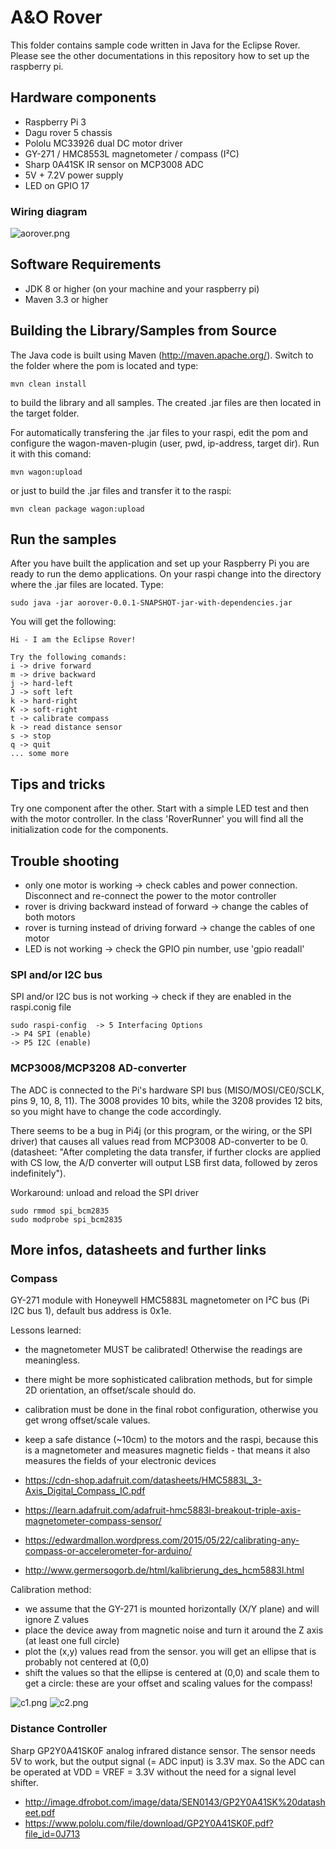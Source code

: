 # A&O Rover #

This folder contains sample code written in Java for the Eclipse Rover. Please see the other documentations in this repository how to set up the raspberry pi.

## Hardware components ##

* Raspberry Pi 3
* Dagu rover 5 chassis
* Pololu MC33926 dual DC motor driver
* GY-271 / HMC8553L magnetometer / compass (I²C)
* Sharp 0A41SK IR sensor on MCP3008 ADC
* 5V + 7.2V power supply
* LED on GPIO 17

### Wiring diagram ###
![aorover.png](https://bitbucket.org/repo/MjqRde/images/4231134720-aorover.png)

## Software Requirements ##

 * JDK 8 or higher (on your machine and your raspberry pi)
 * Maven 3.3 or higher

## Building the Library/Samples from Source ##

The Java code is built using Maven (http://maven.apache.org/). Switch to the folder where the pom is located and type:

	mvn clean install 

to build the library and all samples. The created .jar files are then located in the target folder. 

For automatically transfering the .jar files to your raspi, edit the pom and configure the wagon-maven-plugin (user, pwd, ip-address, target dir). Run it with this comand:

	mvn wagon:upload

or just to build the .jar files and transfer it to the raspi:

    mvn clean package wagon:upload


## Run the samples ##

After you have built the application and set up your Raspberry Pi you are ready to run the demo applications. On your raspi change into the directory where the .jar files are located. Type:

    sudo java -jar aorover-0.0.1-SNAPSHOT-jar-with-dependencies.jar

You will get the following:
 
    Hi - I am the Eclipse Rover!
    
    Try the following comands:
    i -> drive forward
    m -> drive backward
    j -> hard-left
    J -> soft left
    k -> hard-right
    K -> soft-right
    t -> calibrate compass
    k -> read distance sensor
    s -> stop
    q -> quit
    ... some more


## Tips and tricks ##

Try one component after the other. Start with a simple LED test and then with the motor controller. In the class 'RoverRunner' you will find all the initialization code for the components.

## Trouble shooting ##

* only one motor is working -> check cables and power connection. Disconnect and re-connect the power to the motor controller
* rover is driving backward instead of forward -> change the cables of both motors
* rover is turning instead of driving forward ->  change the cables of one motor
* LED is not working -> check the GPIO pin number, use 'gpio readall' 

### SPI and/or I2C bus

SPI and/or I2C bus is not working -> check if they are enabled in the raspi.conig file

    sudo raspi-config  -> 5 Interfacing Options
    -> P4 SPI (enable)
    -> P5 I2C (enable) 

### MCP3008/MCP3208 AD-converter ###
The ADC is connected to the Pi's hardware SPI bus (MISO/MOSI/CE0/SCLK, pins 9, 10, 8, 11). The 3008 provides 10 bits, while the 3208 provides 12 bits, so you might have to change the code accordingly. 

There seems to be a bug in Pi4j (or this program, or the wiring, or the SPI driver) that causes all values read from MCP3008 AD-converter to be 0. (datasheet:  "After completing the data transfer, if further clocks are applied with CS  low, the A/D converter will output LSB first data, followed by zeros indefinitely"). 

Workaround: unload and reload the SPI driver
    
    sudo rmmod spi_bcm2835
    sudo modprobe spi_bcm2835 


## More infos, datasheets and further links ##

### Compass ###
GY-271 module with Honeywell HMC5883L magnetometer on I²C bus (Pi I2C bus 1), default bus address is 0x1e.

Lessons learned:

* the magnetometer MUST be calibrated! Otherwise the readings are meaningless.
* there might be more sophisticated calibration methods, but for simple 2D orientation, an offset/scale should do.
* calibration must be done in the final robot configuration, otherwise you get wrong offset/scale values.
* keep a safe distance (~10cm) to the motors and the raspi, because this is a magnetometer and measures magnetic fields - that means it also measures the fields of your electronic devices 

* https://cdn-shop.adafruit.com/datasheets/HMC5883L_3-Axis_Digital_Compass_IC.pdf
* https://learn.adafruit.com/adafruit-hmc5883l-breakout-triple-axis-magnetometer-compass-sensor/
* https://edwardmallon.wordpress.com/2015/05/22/calibrating-any-compass-or-accelerometer-for-arduino/
* http://www.germersogorb.de/html/kalibrierung_des_hcm5883l.html

Calibration method:

* we assume that the GY-271 is mounted horizontally (X/Y plane) and will ignore Z values
* place the device away from magnetic noise and turn it around the Z axis (at least one full circle)
* plot the (x,y) values read from the sensor. you will get an ellipse that is probably not centered at (0,0)
* shift the values so that the ellipse is centered at (0,0) and scale them to get a circle: these are your offset and scaling values for the compass!

![c1.png](https://bitbucket.org/repo/MjqRde/images/2409773002-c1.png)  ![c2.png](https://bitbucket.org/repo/MjqRde/images/3467576671-c2.png)

### Distance Controller ###
Sharp GP2Y0A41SK0F analog infrared distance sensor. The sensor needs 5V to work, but the output signal (= ADC input) is 3.3V max. So the ADC can be operated at VDD = VREF = 3.3V without the need for a signal level shifter.

* http://image.dfrobot.com/image/data/SEN0143/GP2Y0A41SK%20datasheet.pdf
* https://www.pololu.com/file/download/GP2Y0A41SK0F.pdf?file_id=0J713